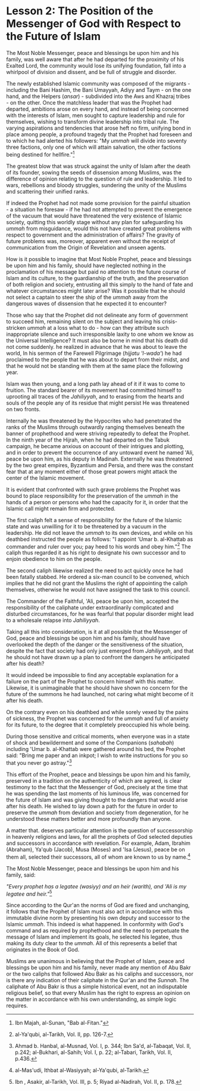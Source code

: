 Lesson 2: The Position of the Messenger of God with Respect to the Future of Islam
==================================================================================

The Most Noble Messenger, peace and blessings be upon him and his
family, was well aware that after he had departed for the proximity of
his Exalted Lord, the community would lose its unifying foundation, fall
into a whirlpool of division and dissent, and be full of struggle and
disorder.

The newly established Islamic community was composed of the migrants -
including the Bani Hashim, the Bani Umayyah, Adiyy and Taym - on the one
hand, and the Helpers (*ansar*) - subdivided into the Aws and Khazraj
tribes - on the other. Once the matchless leader that was the Prophet
had departed, ambitions arose on every hand, and instead of being
concerned with the interests of Islam, men sought to capture leadership
and rule for themselves, wishing to transform divine leadership into
tribal rule. The varying aspirations and tendencies that arose heft no
firm, unifying bond in place among people, a profound tragedy that the
Prophet had foreseen and to which he had alerted his followers: "My
*ummah* will divide into seventy three factions, only one of which will
attain salvation, the other factions being destined for hellfire."[^1]

The greatest blow that was struck against the unity of Islam after the
death of its founder, sowing the seeds of dissension among Muslims, was
the difference of opinion relating to the question of rule and
leadership. It led to wars, rebellions and bloody struggles, sundering
the unity of the Muslims and scattering their unified ranks.

If indeed the Prophet had not made some provision for the painful
situation - a situation he foresaw - if he had not attempted to prevent
the emergence of the vacuum that would have threatened the very
existence of Islamic society, quitting this worldly stage without any
plan for safeguarding his *ummah* from misguidance, would this not have
created great problems with respect to government and the administration
of affairs? The gravity of future problems was, moreover, apparent even
without the receipt of communication from the Origin of Revelation and
unseen agents.

How is it possible to imagine that Most Noble Prophet, peace and
blessings be upon him and his family, should have neglected nothing in
the proclamation of his message but paid no attention to the future
course of Islam and its culture, to the guardianship of the truth, and
the preservation of both religion and society, entrusting all this
simply to the hand of fate and whatever circumstances might later arise?
Was it possible that he should not select a captain to steer the ship of
the *ummah* away from the dangerous waves of dissension that he expected
it to encounter?

Those who say that the Prophet did not delineate any form of government
to succeed him, remaining silent on the subject and leaving his
crisis-stricken *ummah* at a loss what to do - how can they attribute
such inappropriate silence and such irresponsible laxity to one whom we
know as the Universal Intelligence? It must also be borne in mind that
his death did not come suddenly. he realized in advance that he was
about to leave the world, In his sermon of the Farewell Pilgrimage
(*hijjatu 'l-wada'*) he had proclaimed to the people that he was about
to depart from their midst, and that he would not be standing with them
at the same place the following year.

Islam was then young, and a long path lay ahead of it if it was to come
to fruition. The standard bearer of its movement had committed himself
to uprooting all traces of the *Jahiliyyah*, and to erasing from the
hearts and souls of the people any of its residue that might persist He
was threatened on two fronts.

Internally he was threatened by the Hypocrites who had penetrated the
ranks of the Muslims through outwardly ranging themselves beneath the
banner of prophethood and were striving repeatedly to defeat the
Prophet. In the ninth year of the Hijrah, when he had departed on the
Tabuk campaign, he became anxious on account of their intrigues and
plotting, and in order to prevent the occurrence of any untoward event
he named 'Ali, peace be upon him, as his deputy in Madinah. Externally
he was threatened by the two great empires, Byzantium and Persia, and
there was the constant fear that at any moment either of those great
powers might attack the center of the Islamic movement.

It is evident that confronted with such grave problems the Prophet was
bound to place responsibility for the preservation of the *ummah* in the
hands of a person or persons who had the capacity for it, in order that
the Islamic call might remain firm and protected.

The first caliph felt a sense of responsibility for the future of the
Islamic state and was unwilling for it to be threatened by a vacuum in
the leadership. He did not leave the *ummah* to its own devices, and
while on his deathbed instructed the people as follows: "I appoint 'Umar
b. al-Khattab as commander and ruler over you; pay heed to his words and
obey him."[^2] The caliph thus regarded it as his right to designate his
own successor and to enjoin obedience to him on the people.

The second caliph likewise realized the need to act quickly once he had
been fatally stabbed. He ordered a six-man council to be convened, which
implies that he did not grant the Muslims the right of appointing the
caliph themselves, otherwise he would not have assigned the task to this
council.

The Commander of the Faithful, 'Ali, peace be upon him, accepted the
responsibility of the caliphate under extraordinarily complicated and
disturbed circumstances, for he was fearful that popular disorder might
lead to a wholesale relapse into *Jahiliyyah*.

Taking all this into consideration, is it at all possible that the
Messenger of God, peace and blessings be upon him and his family, should
have overlooked the depth of the danger or the sensitiveness of the
situation, despite the fact that society had only just emerged from
*Jahiliyyah*, and that he should not have drawn up a plan to confront
the dangers he anticipated after his death?

It would indeed be impossible to find any acceptable explanation for a
failure on the part of the Prophet to concern himself with this matter.
Likewise, it is unimaginable that he should have shown no concern for
the future of the summons he had launched, not caring what might become
of it after his death.

On the contrary even on his deathbed and while sorely vexed by the pains
of sickness, the Prophet was concerned for the *ummah* and full of
anxiety for its future, to the degree that it completely preoccupied his
whole being.

During those sensitive and critical moments, when everyone was in a
state of shock and bewilderment and some of the Companions (*sahabah*)
including 'Umar b. al-Khattab were gathered around his bed, the Prophet
said: "Bring me paper and an inkpot; I wish to write instructions for
you so that you never go astray."[^3]

This effort of the Prophet, peace and blessings be upon him and his
family, preserved in a tradition on the authenticity of which are
agreed, is clear testimony to the fact that the Messenger of God,
precisely at the time that he was spending the last moments of his
luminous life, was concerned for the future of Islam and was giving
thought to the dangers that would arise after his death. He wished to
lay down a path for the future in order to preserve the *ummah* from
deviation and society from degeneration, for he understood these matters
better and more profoundly than anyone.

A matter that. deserves particular attention is the question of
successorship in heavenly religions and laws, for all the prophets of
God selected deputies and successors in accordance with revelation. For
example, Adam, Ibrahim (Abraham), Ya'qub (Jacob), Musa (Moses) and 'Isa
(Jesus), peace be on them all, selected their successors, all of whom
are known to us by name.[^4]

The Most Noble Messenger, peace and blessings be upon him and his
family, said:

*"Every prophet has a legatee (wasiyy) and an heir (warith), and 'Ali is
my legatee and heir."*[^5]

Since according to the Qur'an the norms of God are fixed and unchanging,
it follows that the Prophet of Islam must also act in accordance with
this immutable divine norm by presenting his own deputy and successor to
the Islamic *ummah*. This indeed is what happened. In conformity with
God's command and as required by prophethood and the need to perpetuate
the message of Islam and implement its goals, he selected his legatee,
thus making its duty clear to the *ummah*. All of this represents a
belief that originates in the Book of God.

Muslims are unanimous in believing that the Prophet of Islam, peace and
blessings be upon him and his family, never made any mention of Abu Bakr
or the two caliphs that followed Abu Bakr as his caliphs and successors,
nor is there any indication of their caliphate in the Qur'an and the
*Sunnah*. The caliphate of Abu Bakr is thus a simple historical event,
not an indisputable religious belief, so that every Muslim has the right
to express an opinion on the matter in accordance with his own
understanding, as simple logic requires.

[^1]: Ibn Majah, al-Sunan, "Bab al-Fitan."

[^2]: al-Ya'qubi, al-Tarikh, Vol. II, pp. 126-7.

[^3]: Ahmad b. Hanbal, al-Musnad, Vol. I, p. 344; Ibn Sa'd, al-Tabaqat,
Vol. II, p.242; al-Bukhari, al-Sahih; Vol. I, p. 22; al-Tabari, Tarikh,
Vol. II, p.436.

[^4]: al-Mas'udi, Ithbat al-Wasiyyah; al-Ya'qubi, al-Tarikh.

[^5]: Ibn , Asakir, al-Tarikh, Vol. III, p. 5; Riyad al-Nadirah, Vol.
II, p. 178.


